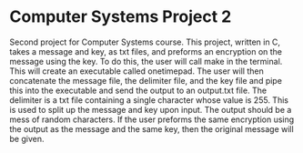 # Computer Systems Project 2
Second project for Computer Systems course. This project, written in C, takes a message and key, as txt files, and preforms an encryption on the message using the key. To do this, the user will call make in the terminal. This will create an executable called onetimepad. The user will then concatenate the message file, the delimiter file, and the key file and pipe this into the executable and send the output to an output.txt file. The delimiter is a txt file containing a single character whose value is 255. This is used to split up the message and key upon input. The output should be a mess of random characters. If the user preforms the same encryption using the output as the message and the same key, then the original message will be given. 
